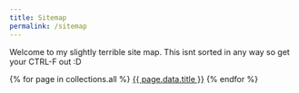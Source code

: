 ```yaml
---
title: Sitemap
permalink: /sitemap
---
```


Welcome to my slightly terrible site map. This isnt sorted in any way so get your CTRL-F out :D

{% for page in collections.all %}
<a href="{{ page.url }}">{{ page.data.title }}</a>
{% endfor %}